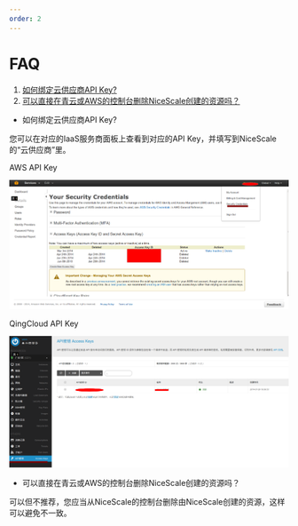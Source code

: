 ```yaml
---
order: 2
---
```


# FAQ

1. [如何绑定云供应商API Key?](#id1)
2. [可以直接在青云或AWS的控制台删除NiceScale创建的资源吗？](#id2)


* <a name="id1"> 如何绑定云供应商API Key? </a>

您可以在对应的IaaS服务商面板上查看到对应的API Key，并填写到NiceScale的“云供应商”里。


  AWS API Key
  
  ![AWS API Key](/assets/aws-apikey.png "AWS API Key")
  
  
  QingCloud API Key
  
  ![青云API Key](/assets/qing-apikey.png "QingCloud API Key")


* <a name="id2">可以直接在青云或AWS的控制台删除NiceScale创建的资源吗？</a>

可以但不推荐，您应当从NiceScale的控制台删除由NiceScale创建的资源，这样可以避免不一致。

